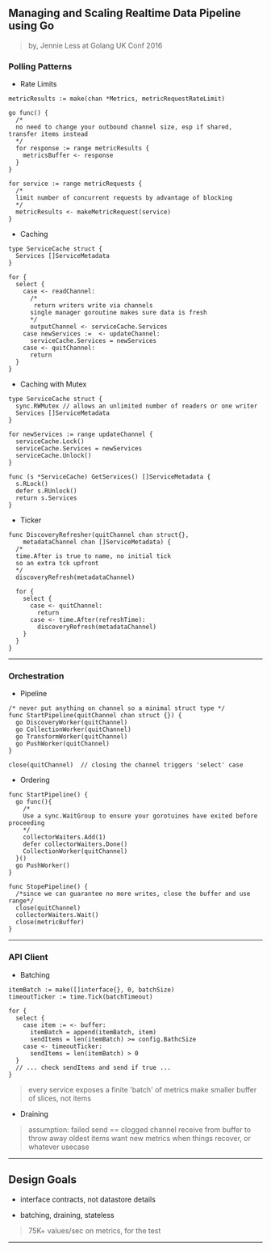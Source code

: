 
## Managing and Scaling Realtime Data Pipeline using Go
> by, Jennie Less
> at Golang UK Conf 2016


### Polling Patterns


* Rate Limits

```
metricResults := make(chan *Metrics, metricRequestRateLimit)

go func() {
  /*
  no need to change your outbound channel size, esp if shared, transfer items instead
  */
  for response := range metricResults {
    metricsBuffer <- response
  }
}

for service := range metricRequests {
  /*
  limit number of concurrent requests by advantage of blocking
  */
  metricResults <- makeMetricRequest(service)
}
```


* Caching

```
type ServiceCache struct {
  Services []ServiceMetadata
}

for {
  select {
    case <- readChannel:
      /*
       return writers write via channels
      single manager goroutine makes sure data is fresh
      */
      outputChannel <- serviceCache.Services
    case newServices :=  <- updateChannel:
      serviceCache.Services = newServices
    case <- quitChannel:
      return
  }
}
```


* Caching with Mutex

```
type ServiceCache struct {
  sync.RWMutex // allows an unlimited number of readers or one writer
  Services []ServiceMetadata
}

for newServices := range updateChannel {
  serviceCache.Lock()
  serviceCache.Services = newServices
  serviceCache.Unlock()
}

func (s *ServiceCache) GetServices() []ServiceMetadata {
  s.RLock()
  defer s.RUnlock()
  return s.Services
}
```


* Ticker

```
func DiscoveryRefresher(quitChannel chan struct{},
    metadataChannel chan []ServiceMetadata) {
  /*
  time.After is true to name, no initial tick
  so an extra tck upfront
  */
  discoveryRefresh(metadataChannel)

  for {
    select {
      case <- quitChannel:
        return
      case <- time.After(refreshTime):
        discoveryRefresh(metadataChannel)
    }
  }
}
```

---

### Orchestration

* Pipeline

```
/* never put anything on channel so a minimal struct type */
func StartPipeline(quitChannel chan struct {}) {
  go DiscoveryWorker(quitChannel)
  go CollectionWorker(quitChannel)
  go TransformWorker(quitChannel)
  go PushWorker(quitChannel)
}

close(quitChannel)  // closing the channel triggers 'select' case
```


* Ordering

```
func StartPipeline() {
  go func(){
    /*
    Use a sync.WaitGroup to ensure your gorotuines have exited before proceeding
    */
    collectorWaiters.Add(1)
    defer collectorWaiters.Done()
    CollectionWorker(quitChannel)
  }()
  go PushWorker()
}

func StopePipeline() {
  /*since we can guarantee no more writes, close the buffer and use range*/
  close(quitChannel)
  collectorWaiters.Wait()
  close(metricBuffer)
}
```

---

### API Client

* Batching

```
itemBatch := make([]interface{}, 0, batchSize)
timeoutTicker := time.Tick(batchTimeout)

for {
  select {
    case item := <- buffer:
      itemBatch = append(itemBatch, item)
      sendItems = len(itemBatch) >= config.BathcSize
    case <- timeoutTicker:
      sendItems = len(itemBatch) > 0
  }
  // ... check sendItems and send if true ...
}
```

> every service exposes a finite 'batch' of metrics
> make smaller buffer of slices, not items


* Draining

> assumption: failed send == clogged channel
> receive from buffer to throw away oldest items
> want new metrics when things recover, or whatever usecase

---

## Design Goals

* interface contracts, not datastore details

* batching, draining, stateless

> 75K+ values/sec on metrics, for the test


---
